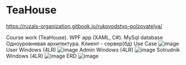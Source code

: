 # TeaHouse
https://ruzals-organization.gitbook.io/rukovodstvo-polzovatelya/

Course work (TeaHouse). WPF app (XAML, C#). MySql database
Одноуровневая архитектура. Клиент - сервер(бд)
Use Case
![image](https://user-images.githubusercontent.com/71073546/219472977-85ced315-2412-4f78-8ee2-1b8bd18043ec.png)
User Windows (4LR)
![image](https://user-images.githubusercontent.com/71073546/219473126-8ad50bfb-1e04-4e88-ae09-d8143822c1d5.png)
Admin Windows (4LR)
![image](https://user-images.githubusercontent.com/71073546/219473279-bc54cfbe-b2b0-4a71-9391-c22cd53f0044.png)
Sotrudnik Windows (4LR)
![image](https://user-images.githubusercontent.com/71073546/219473246-85da3d42-5ce4-42ee-b6b0-3a93c019b2f8.png)
ERD
![image](https://user-images.githubusercontent.com/71073546/219473430-2de5189e-df32-4445-90c1-1b0eb1719f28.png)
